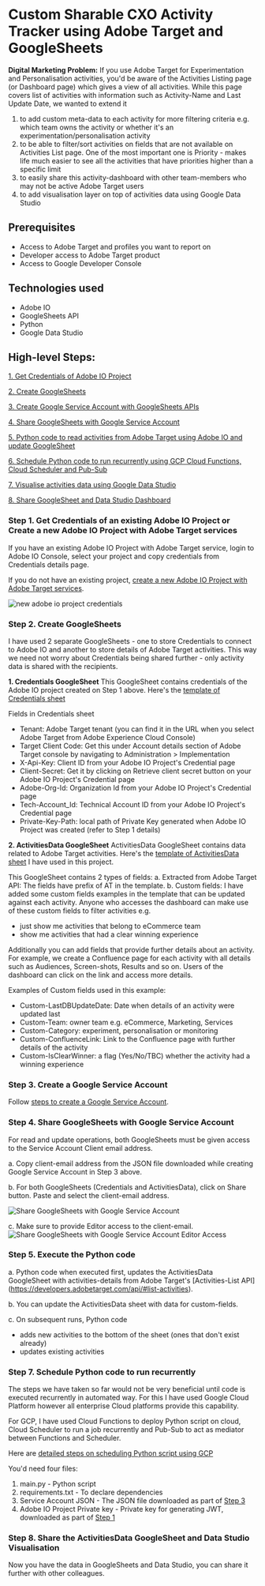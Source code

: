 
# Custom Sharable CXO Activity Tracker using Adobe Target and GoogleSheets

**Digital Marketing Problem:** If you use Adobe Target for Experimentation and Personalisation activities, you'd be aware of the Activities Listing page (or Dashboard page) which gives a view of all activities. While this page covers list of activities with information such as Activity-Name and Last Update Date, we wanted to extend it
1. to add custom meta-data to each activity for more filtering criteria e.g. which team owns the activity or whether it's an experimentation/personalisation activity
2. to be able to filter/sort activities on fields that are not available on Activities List page. One of the most important one is Priority - makes life much easier to see all the activities that have priorities higher than a specific limit
3. to easily share this activity-dashboard with other team-members who may not be active Adobe Target users
4. to add visualisation layer on top of activities data using Google Data Studio
 
## Prerequisites
- Access to Adobe Target and profiles you want to report on
- Developer access to Adobe Target product
- Access to  Google Developer Console

## Technologies used
- Adobe IO
- GoogleSheets API
- Python
- Google Data Studio


## High-level Steps:
[1. Get Credentials of Adobe IO Project](#step1)

[2. Create GoogleSheets](#step2)

[3. Create Google Service Account with GoogleSheets APIs](#step3)

[4. Share GoogleSheets with Google Service Account](#step4)

[5. Python code to read activities from Adobe Target using Adobe IO and update GoogleSheet](#step5)

[6. Schedule Python code to run recurrently using GCP Cloud Functions, Cloud Scheduler and Pub-Sub](#step6)

[7. Visualise activities data using Google Data Studio](#step7)

[8. Share GoogleSheet and Data Studio Dashboard](#step8)


### <a name="step1"></a> Step 1. Get Credentials of an existing Adobe IO Project or Create a new Adobe IO Project with Adobe Target services
If you have an existing Adobe IO Project with Adobe Target service, login to Adobe IO Console, select your project and copy credentials from Credentials details page.

If you do not have an existing project,  [create a new Adobe IO Project with Adobe Target services](https://github.com/pierian-co/custom-cxo-activity-dashboard-adobe-target-googlesheets/blob/main/create_adobeioproject_target.md).

![new adobe io project credentials](https://user-images.githubusercontent.com/71815964/104573955-6a404700-564d-11eb-9711-a1f47cf99454.png)


### <a name="step2"></a> Step 2. Create GoogleSheets
I have used 2 separate GoogleSheets - one to store Credentials to connect to Adobe IO and another to store details of Adobe Target activities. This way we need not worry about Credentials being shared further - only activity data is shared with the recipients. 

**1. Credentials GoogleSheet** 
This GoogleSheet contains credentials of the Adobe IO project created on Step 1 above. Here's the [template of Credentials sheet](https://docs.google.com/spreadsheets/d/1nkF3EE3WL0UGhtFFFxjhG1OkDKyGSIBuW6Fd3kcmJa4/edit?usp=sharing)

Fields in Credentials sheet
- Tenant: Adobe Target tenant (you can find it in the URL when you select Adobe Target from Adobe Experience Cloud Console)
- Target Client Code: Get this under Account details section of Adobe Target console by navigating to Administration > Implementation 
- X-Api-Key: Client ID from your Adobe IO Project's Credential page
- Client-Secret: Get it by clicking on Retrieve client secret button on your Adobe IO Project's Credential page
- Adobe-Org-Id: Organization Id from your Adobe IO Project's Credential page
- Tech-Account_Id: Technical Account ID from your Adobe IO Project's Credential page
- Private-Key-Path: local path of Private Key generated when Adobe IO Project was created (refer to Step 1 details)

**2. ActivitiesData GoogleSheet**
ActivitiesData GoogleSheet contains data related to Adobe Target activities. Here's the [template of ActivitiesData sheet](https://docs.google.com/spreadsheets/d/1lk5btAUQAwO6IfaA4UeqSIF29wnC7zNNvsA_Dyoophw/edit?usp=sharing) I have used in this project.

This GoogleSheet contains 2 types of fields:
a. Extracted from Adobe Target API: The fields have prefix of AT in the template.
b. Custom fields: I have added some custom fields examples in the template that can be updated against each activity. Anyone who accesses the dashboard can make use of these custom fields to filter activities e.g. 
- just show me activities that belong to eCommerce team
- show me activities that had a clear winning experience

Additionally you can add fields that provide further details about an activity. For example, we create a Confluence page for each activity with all details such as Audiences, Screen-shots, Results and so on. Users of the dashboard can click on the link and access more details.

Examples of Custom fields used in this example:
- Custom-LastDBUpdateDate: Date when details of an activity were updated last
- Custom-Team: owner team e.g. eCommerce, Marketing, Services
- Custom-Category: experiment, personalisation or monitoring
- Custom-ConfluenceLink: Link to the Confluence page with further details of the activity
- Custom-IsClearWinner: a flag (Yes/No/TBC) whether the activity had a winning experience


### <a name="step3"></a> Step 3. Create a Google Service Account

Follow [steps to create a Google Service Account](https://github.com/pierian-co/custom-cxo-activity-dashboard-adobe-target-googlesheets/blob/main/create_googleserviceaccount.md). 

### <a name="step4"></a> Step 4. Share GoogleSheets with Google Service Account

For read and update operations, both GoogleSheets must be given access to the Service Account Client email address.

a. Copy client-email address from the JSON file downloaded while creating Google Service Account in Step 3 above.

b. For both GoogleSheets (Credentials and ActivitiesData), click on Share button. Paste and select the client-email address.

![Share GoogleSheets with Google Service Account](https://user-images.githubusercontent.com/71815964/104570760-3b74a180-564a-11eb-97ae-899c8aebaaa9.png)

c. Make sure to provide Editor access to the client-email.
![Share GoogleSheets with Google Service Account Editor Access](https://user-images.githubusercontent.com/71815964/104573412-c3f44180-564c-11eb-81ce-c528fa7eb422.png)

### <a name="step5"></a> Step 5. Execute the Python code

a. Python code when executed first, updates the ActivitiesData GoogleSheet with activities-details from Adobe Target's [Activities-List API] (https://developers.adobetarget.com/api/#list-activities).

b. You can update the ActivitiesData sheet with data for custom-fields.

c. On subsequent runs, Python code
- adds new activities to the bottom of the sheet (ones that don't exist already)
- updates existing activities

### <a name="step7"></a> Step 7. Schedule Python code to run recurrently

The steps we have taken so far would not be very beneficial until code is executed recurrently in automated way. For this I have used Google Cloud Platform however all enterprise Cloud platforms provide this capability.

For GCP, I have used Cloud Functions to deploy Python script on cloud, Cloud Scheduler to run a job recurrently and Pub-Sub to act as mediator between Functions and Scheduler.

Here are [detailed steps on scheduling Python script using GCP](https://github.com/pierian-co/execute-python-script-recurrently-gcp)

You'd need four files:
1. main.py - Python script
2. requirements.txt - To declare dependencies
3. Service Account JSON - The JSON file downloaded as part of [Step 3](#step3)
4. Adobe IO Project Private key - Private key for generating JWT, downloaded as part of [Step 1](#step1)

### <a name="step8"></a> Step 8. Share the ActivitiesData GoogleSheet and Data Studio Visualisation

Now you have the data in GoogleSheets and Data Studio, you can share it further with other colleagues.
